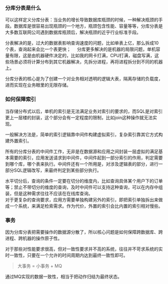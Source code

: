 ### 分库分表是什么    
可以这样定义分库分表：当业务的增长导致数据库瓶颈的时候，一种解决瓶颈的手段。数据库是很容易出现瓶颈的一个地方，瓶颈包含性能、容量等等，分库分表是大多数互联网公司遇到数据库瓶颈后，解决瓶颈的近乎行业标准手段。    

分表解决的是，过大的数据表影响查询速度的问题，比如单表上亿，那么拆成10个表，查询起来会比一个表更快；    
分库更多解决的是机器的局限问题，单机容量有限，这是由机器硬件决定的，比如我的网卡打满，CPU打满，磁盘写满，这些场景必须将计算分布到其它机器解决，先拆分进程，再将进程拆分到不同的机器上。    

分库分表的核心是为了创建一个对业务相对透明的逻辑大表，隔离存储的负载度，进而实现在业务眼里的无限存储。    

### 如何保障索引    
当存储分布式以后，单机的索引是无法满足业务对索引的要求的，而SQL是对索引更上一层楼的封装，这个部分会有一定程度的限制，比如join这种操作就无法实现。    

一般解决方法是，简单的索引逻辑靠中间件构建虚拟索引，复杂索引靠其它方式构建外置索引。    

所有的分库分表的中间件工作，无非是在数据源和应用之间封装一层虚拟的满足基本需要的索引，应用发送请求到中间件，中间件起到一部分索引的作用，判定需要到哪个库，哪个表来执行。中间件还有一个所用是，对涉及逻辑表的部分，进行一部分SQL逻辑改写，来最终判定到某些部分执行。    

水平切分后，查询的条件一定要在切分的维度内，比如查询具体某个用户下的订单等；禁止不带切分的维度的查询，及时中间件可以支持这种查询，可以在内存中组装，但是这种需求往往不应该在在线库查询。    
对于更复杂的查询要求，应用方需要单独构建另外的索引，即把索引单独拆出来做成一个系统，来满足检索需求。作为代价，外置的索引会比内置的索引相对慢些。    

### 事务    
因为分库分表把需要操作的数据源分散了，所以核心问题是如何保障跨数据库、跨进程、跨机器的操作原子性。    

对于那些对性能要求很高，但对一致性要求并不高的系统，往往并不苛求系统的实时一致性，只要在一个允许的时间周期内达到最终一致性即可。    

> 大事务 = 小事务 + MQ    

通过MQ实现的数据一致性，相当于把动作归结为最终状态。    








